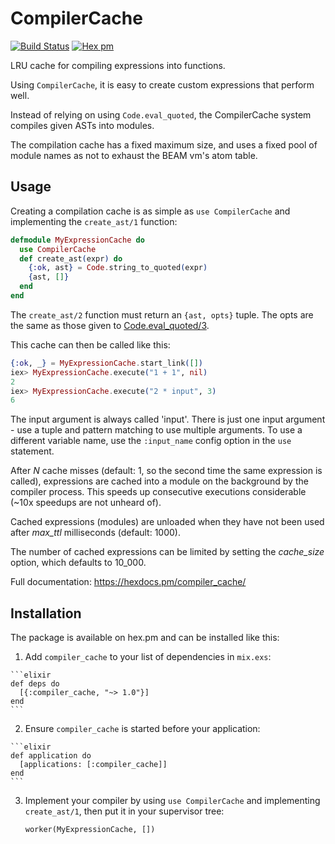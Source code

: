 # CompilerCache

[![Build Status](https://travis-ci.org/arjan/decorator.png?branch=master)](https://travis-ci.org/arjan/compiler_cache)
[![Hex pm](http://img.shields.io/hexpm/v/compiler_cache.svg?style=flat)](https://hex.pm/packages/compiler_cache)


LRU cache for compiling expressions into functions.

Using `CompilerCache`, it is easy to create custom expressions that perform well.

Instead of relying on using `Code.eval_quoted`, the CompilerCache
system compiles given ASTs into modules.

The compilation cache has a fixed maximum size, and uses a fixed pool
of module names as not to exhaust the BEAM vm's atom table.

## Usage

Creating a compilation cache is as simple as `use CompilerCache` and
implementing the `create_ast/1` function:

```elixir
defmodule MyExpressionCache do
  use CompilerCache
  def create_ast(expr) do
    {:ok, ast} = Code.string_to_quoted(expr)
    {ast, []}
  end
end
```

The `create_ast/2` function must return an `{ast, opts}` tuple. The opts are the same as those given to [Code.eval_quoted/3](https://github.com/elixir-lang/elixir/blob/v1.3.4/lib/elixir/lib/code.ex#L191).

This cache can then be called like this:

```elixir
{:ok, _} = MyExpressionCache.start_link([])
iex> MyExpressionCache.execute("1 + 1", nil)
2
iex> MyExpressionCache.execute("2 * input", 3)
6
```

The input argument is always called 'input'. There is just one input
argument - use a tuple and pattern matching to use multiple
arguments. To use a different variable name, use the `:input_name`
config option in the `use` statement.

After *N* cache misses (default: 1, so the second time the same
expression is called), expressions are cached into a module on the
background by the compiler process. This speeds up consecutive
executions considerable (~10x speedups are not unheard of).

Cached expressions (modules) are unloaded when they have not been used
after *max_ttl* milliseconds (default: 1000).

The number of cached expressions can be limited by setting the
*cache_size* option, which defaults to 10_000.

Full documentation: https://hexdocs.pm/compiler_cache/


## Installation

The package is available on hex.pm and can be installed like this:

  1. Add `compiler_cache` to your list of dependencies in `mix.exs`:

    ```elixir
    def deps do
      [{:compiler_cache, "~> 1.0"}]
    end
    ```

  2. Ensure `compiler_cache` is started before your application:

    ```elixir
    def application do
      [applications: [:compiler_cache]]
    end
    ```

  3. Implement your compiler by using `use CompilerCache` and
     implementing `create_ast/1`, then put it in your supervisor tree:

     ```
     worker(MyExpressionCache, [])
     ```
